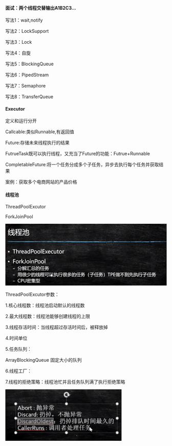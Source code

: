 #### 面试：两个线程交替输出A1B2C3...

写法1：wait,notify

写法2：LockSupport

写法3：Lock

写法4：自旋

写法5：BlockingQueue

写法6：PipedStream

写法7：Semaphore

写法8：TransferQueue

#### Executor

定义和运行分开

Callcable:类似Runnable,有返回值

Future:存储未来线程执行的结果

FutrueTask既可以执行线程，又充当了Future的功能：Futrue+Runnable

CompletableFuture:将一个任务分成多个子任务，异步去执行每个任务并获取结果

案例：获取多个电商网站的产品价格

#### 线程池

ThreadPoolExcutor

ForkJoinPool

<img src="8.详解线程池：自定义线程池，JDK自带线程池，ForkJoin，源码解析等(一）.assets/image-20201024101038741.png" alt="image-20201024101038741" style="zoom:150%;" />

ThreadPoolExcutor参数：

1.核心线程数：线程池启动默认的线程数

2.最大线程数：线程池能够创建线程的上限

3.线程存活时间：当线程超过存活时间后，被释放掉

4.时间单位

5.任务队列：

ArrayBlockingQueue 固定大小的队列

6.线程工厂：

7.线程的拒绝策略：线程池忙并且任务队列满了执行拒绝策略

<img src="8.详解线程池：自定义线程池，JDK自带线程池，ForkJoin，源码解析等(一）.assets/1603507604521-1603507720084.png" alt="1603507604521" style="zoom:80%;" />

